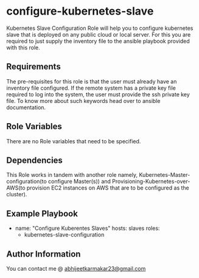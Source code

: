 configure-kubernetes-slave
=========

Kubernetes Slave Configuration Role will help you to configure kubernetes slave that is deployed on any public cloud or local server. For this you are required to just supply the inventory file to the ansible playbook provided with this role.

Requirements
------------

The pre-requisites for this role is that the user must already have an inventory file configured. If the remote system has a private key file required to log into the system, the user must provide the ssh private key file. To know more about such keywords head over to ansible documentation.

Role Variables
--------------

There are no Role variables that need to be specified.

Dependencies
------------

This Role works in tandem with another role namely, Kubernetes-Master-configuration(to configure Master(s)) and Provisioning-Kubernetes-over-AWS(to provision EC2 instances on AWS that are to be configured as the cluster).

Example Playbook
----------------

 - name: "Configure Kuberentes Slaves"
   hosts: slaves
   roles:
   - kubernetes-slave-configuration

Author Information
------------------

You can contact me @ abhijeetkarmakar23@gmail.com
